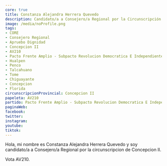 ```yaml
---
core: true
title: Constanza Alejandra Herrera Quevedo
description: Candidato/a a Consejero/a Regional por la Circunscripción de Concepcion II
image: /media/noProfile.png
tags:
- CORE
- Consejero Regional
- Apruebo Dignidad
- Concepcion II
- AV210
- Pacto Frente Amplio - Subpacto Revolucion Democratica E Independientes - Independientes
- Hualpen
- Penco
- Talcahuano
- Tome
- Chiguayante
- Concepcion
- Florida
circunscripcionProvincial: Concepcion II
papeleta: AV210
partido: Pacto Frente Amplio - Subpacto Revolucion Democratica E Independientes - Independientes
paginaWeb:
facebook:
twitter:
instagram:
youtube:
tiktok:
---
```

Hola, mi nombre es Constanza Alejandra Herrera Quevedo y soy candidato/a a Consejero/a Regional por la circunscripcion de Concepcion II.

Vota AV210.